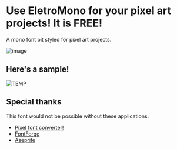 # Use EletroMono for your pixel art projects! It is FREE!

A mono font bit styled for pixel art projects.

![image](https://github.com/oknauta/eletro-mono/assets/162106933/14bcb332-b0c6-4876-a055-11ced04fff1d)

## Here's a sample!

![TEMP](https://github.com/oknauta/eletro-mono/assets/162106933/38fb5398-b75a-4457-8a68-1f310ed71319)

## Special thanks

This font would not be possible without these applications:

- [Pixel font converter!](https://yal.cc/r/20/pixelfont/)
- [FontForge](https://fontforge.org/)
- [Aseprite](https://www.aseprite.org/)
